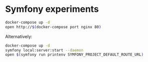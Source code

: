 # Symfony experiments

```sh
docker-compose up -d
open http://$(docker-compose port nginx 80)
```

Alternatively:

```sh
docker-compose up -d
symfony local:server:start --daemon
open $(symfony run printenv SYMFONY_PROJECT_DEFAULT_ROUTE_URL)
```
